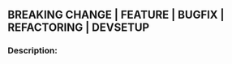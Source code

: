 <!--- Please choose one of the categories. -->
## BREAKING CHANGE | FEATURE | BUGFIX | REFACTORING | DEVSETUP

### Description:
<!--- Please describe what this PR is about. -->

<!--- CHECKLIST
Fixes Issue?
Examples added?
Tests added?
Docs added?
Would a screenshot be helpful?
Do you want to mention someone?
-->
